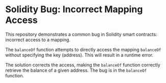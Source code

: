 # Solidity Bug: Incorrect Mapping Access

This repository demonstrates a common bug in Solidity smart contracts: incorrect access to a mapping.

The `balanceOf` function attempts to directly access the mapping `balanceOf` without specifying the key (address). This will result in a runtime error.

The solution corrects the access, making the `balanceOf` function correctly retrieve the balance of a given address.  The bug is in the `balanceOf` function.